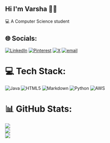 ## Hi I'm Varsha 🌸✨

💻 A Computer Science student


## 🌐 Socials:
[![LinkedIn](https://img.shields.io/badge/LinkedIn-%230077B5.svg?logo=linkedin&logoColor=white)](https://linkedin.com/in/varsha-singh04) [![Pinterest](https://img.shields.io/badge/Pinterest-%23E60023.svg?logo=Pinterest&logoColor=white)](https://pinterest.com/@espresso_Bytes) [![X](https://img.shields.io/badge/X-black.svg?logo=X&logoColor=white)](https://x.com/@espresso_bytes) [![email](https://img.shields.io/badge/Email-D14836?logo=gmail&logoColor=white)](mailto:vs.varsha333@gmail.com) 

# 💻 Tech Stack:
![Java](https://img.shields.io/badge/java-%23ED8B00.svg?style=for-the-badge&logo=openjdk&logoColor=white) ![HTML5](https://img.shields.io/badge/html5-%23E34F26.svg?style=for-the-badge&logo=html5&logoColor=white) ![Markdown](https://img.shields.io/badge/markdown-%23000000.svg?style=for-the-badge&logo=markdown&logoColor=white) ![Python](https://img.shields.io/badge/python-3670A0?style=for-the-badge&logo=python&logoColor=ffdd54) ![AWS](https://img.shields.io/badge/AWS-%23FF9900.svg?style=for-the-badge&logo=amazon-aws&logoColor=white)
# 📊 GitHub Stats:
![](https://github-readme-stats.vercel.app/api?username=Varsha-ce&theme=catppuccin_mocha&hide_border=false&include_all_commits=false&count_private=false)<br/>
![](https://nirzak-streak-stats.vercel.app/?user=Varsha-ce&theme=catppuccin_mocha&hide_border=false)<br/>
![](https://github-readme-stats.vercel.app/api/top-langs/?username=Varsha-ce&theme=catppuccin_mocha&hide_border=false&include_all_commits=false&count_private=false&layout=compact)

<!-- Proudly created with GPRM ( https://gprm.itsvg.in ) -->
